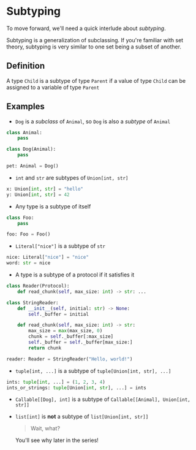 # Subtyping

To move forward, we'll need a quick interlude about _subtyping_.

Subtyping is a generalization of subclassing. If you're familiar with set theory,
subtyping is very similar to one set being a subset of another.

## Definition

A type `Child` is a subtype of type `Parent` if a value of type `Child` can be assigned to
a variable of type `Parent`

## Examples

- `Dog` is a _subclass_ of `Animal`, so `Dog` is also a _subtype_ of `Animal`
```py
class Animal:
    pass

class Dog(Animal):
    pass

pet: Animal = Dog()
```

- `int` and `str` are subtypes of `Union[int, str]`
```py
x: Union[int, str] = "hello"
y: Union[int, str] = 42
```

- Any type is a subtype of itself
```py
class Foo:
    pass

foo: Foo = Foo()
```

- `Literal["nice"]` is a subtype of `str`
```py
nice: Literal["nice"] = "nice"
word: str = nice
```

- A type is a subtype of a protocol if it satisfies it
```py
class Reader(Protocol):
    def read_chunk(self, max_size: int) -> str: ...

class StringReader:
    def __init__(self, initial: str) -> None:
        self._buffer = initial

    def read_chunk(self, max_size: int) -> str:
        max_size = max(max_size, 0)
        chunk = self._buffer[:max_size]
        self._buffer = self._buffer[max_size:]
        return chunk

reader: Reader = StringReader("Hello, world!")
```

- `tuple[int, ...]` is a subtype of `tuple[Union[int, str], ...]`
```py
ints: tuple[int, ...] = (1, 2, 3, 4)
ints_or_strings: tuple[Union[int, str], ...] = ints
```

- `Callable[[Dog], int]` is a subtype of `Callable[[Animal], Union[int, str]]`

- `list[int]` is **not** a subtype of `list[Union[int, str]]`

    > Wait, what?

    You'll see why later in the series!
